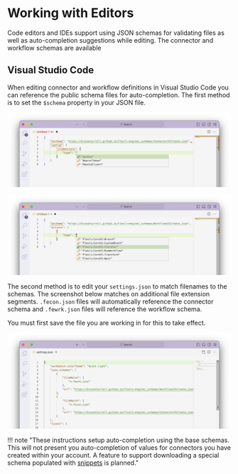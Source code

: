 # Working with Editors

Code editors and IDEs support using JSON schemas for validating files as well as auto-completion suggestions while editing. The connector and workflow schemas are available

## Visual Studio Code

When editing connector and workflow definitions in Visual Studio Code you can reference the public schema files for auto-completion. The first method is to set the `$schema` property in your JSON file.

![Use `$schema` for Connectors](../images/vscode_json_connector.png)

![Use `$schema` for Workflows](../images/vscode_json_workflow.png)

The second method is to edit your `settings.json` to match filenames to the schemas. The screenshot below matches on additional file extension segments. `.fecon.json` files will automatically reference the connector schema and `.fewrk.json` files will reference the workflow schema.

You must first save the file you are working in for this to take effect.

![Match a filename or extension to the schema](../images/vscode_json_file_match.png)

!!! note "These instructions setup auto-completion using the base schemas. This will not present you auto-completion of values for connectors you have created within your account. A feature to support downloading a special schema populated with [snippets](https://code.visualstudio.com/docs/languages/json) is planned."

